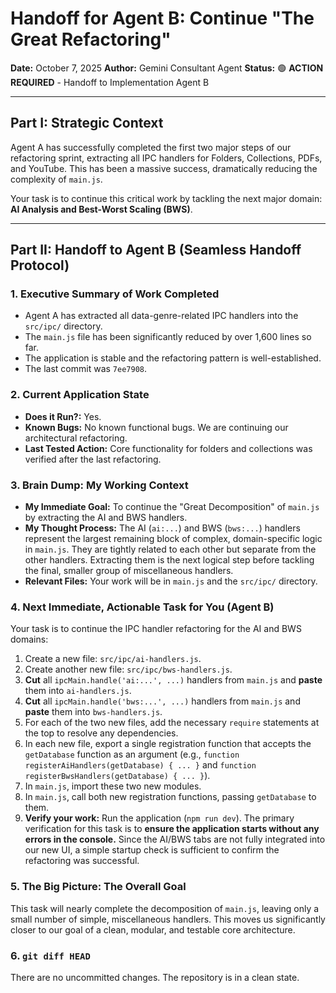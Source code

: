 # Handoff for Agent B: Continue "The Great Refactoring"

**Date:** October 7, 2025
**Author:** Gemini Consultant Agent
**Status:** 🟢 **ACTION REQUIRED** - Handoff to Implementation Agent B

---

## Part I: Strategic Context

Agent A has successfully completed the first two major steps of our refactoring sprint, extracting all IPC handlers for Folders, Collections, PDFs, and YouTube. This has been a massive success, dramatically reducing the complexity of `main.js`.

Your task is to continue this critical work by tackling the next major domain: **AI Analysis and Best-Worst Scaling (BWS)**.

---

## Part II: Handoff to Agent B (Seamless Handoff Protocol)

### 1. Executive Summary of Work Completed

-   Agent A has extracted all data-genre-related IPC handlers into the `src/ipc/` directory.
-   The `main.js` file has been significantly reduced by over 1,600 lines so far.
-   The application is stable and the refactoring pattern is well-established.
-   The last commit was `7ee7908`.

### 2. Current Application State

-   **Does it Run?:** Yes.
-   **Known Bugs:** No known functional bugs. We are continuing our architectural refactoring.
-   **Last Tested Action:** Core functionality for folders and collections was verified after the last refactoring.

### 3. Brain Dump: My Working Context

-   **My Immediate Goal:** To continue the "Great Decomposition" of `main.js` by extracting the AI and BWS handlers.
-   **My Thought Process:** The AI (`ai:...`) and BWS (`bws:...`) handlers represent the largest remaining block of complex, domain-specific logic in `main.js`. They are tightly related to each other but separate from the other handlers. Extracting them is the next logical step before tackling the final, smaller group of miscellaneous handlers.
-   **Relevant Files:** Your work will be in `main.js` and the `src/ipc/` directory.

### 4. Next Immediate, Actionable Task for You (Agent B)

Your task is to continue the IPC handler refactoring for the AI and BWS domains:

1.  Create a new file: `src/ipc/ai-handlers.js`.
2.  Create another new file: `src/ipc/bws-handlers.js`.
3.  **Cut** all `ipcMain.handle('ai:...', ...)` handlers from `main.js` and **paste** them into `ai-handlers.js`.
4.  **Cut** all `ipcMain.handle('bws:...', ...)` handlers from `main.js` and **paste** them into `bws-handlers.js`.
5.  For each of the two new files, add the necessary `require` statements at the top to resolve any dependencies.
6.  In each new file, export a single registration function that accepts the `getDatabase` function as an argument (e.g., `function registerAiHandlers(getDatabase) { ... }` and `function registerBwsHandlers(getDatabase) { ... }`).
7.  In `main.js`, import these two new modules.
8.  In `main.js`, call both new registration functions, passing `getDatabase` to them.
9.  **Verify your work:** Run the application (`npm run dev`). The primary verification for this task is to **ensure the application starts without any errors in the console.** Since the AI/BWS tabs are not fully integrated into our new UI, a simple startup check is sufficient to confirm the refactoring was successful.

### 5. The Big Picture: The Overall Goal

This task will nearly complete the decomposition of `main.js`, leaving only a small number of simple, miscellaneous handlers. This moves us significantly closer to our goal of a clean, modular, and testable core architecture.

### 6. `git diff HEAD`

There are no uncommitted changes. The repository is in a clean state.
